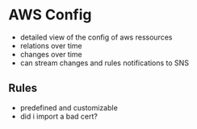 # AWS Config
- detailed view of the config of aws ressources
- relations over time
- changes over time
- can stream changes and rules notifications to SNS
## Rules
- predefined and customizable
- did i import a bad cert?